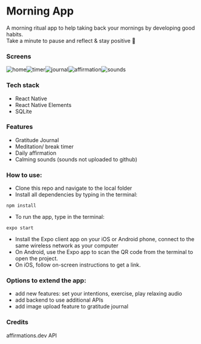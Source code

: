 # Morning App
A morning ritual app to help taking back your mornings by developing good habits.  
Take a minute to pause and reflect & stay positive 🌺

### Screens
![home](./images/screenA.png)![timer](./images/screenB.png)![journal](./images/screenC.png)![affirmation](./images/screenD.png)![sounds](./images/screenE.png)

### Tech stack
* React Native
* React Native Elements
* SQLite

### Features
* Gratitude Journal
* Meditation/ break timer
* Daily affirmation
* Calming sounds (sounds not uploaded to github)

### How to use:

* Clone this repo and navigate to the local folder
* Install all dependencies by typing in the terminal:
```
npm install
```
* To run the app, type in the terminal:
```
expo start
```
* Install the Expo client app on your iOS or Android phone, connect to the same wireless network as your computer
* On Android, use the Expo app to scan the QR code from the terminal to open the project.
* On iOS, follow on-screen instructions to get a link.

### Options to extend the app:

* add new features: set your intentions, exercise, play relaxing audio
* add backend to use additional APIs
* add image upload feature to gratitude journal

### Credits
affirmations.dev API
